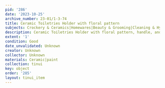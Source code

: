 ```yaml
---
pid: '286'
date: '2023-10-25'
archive_number: 23-01/1-3-74
title: Ceramic Toiletries Holder with floral pattern
subjects: Crockery & Ceramics|Homewares|Beauty & Grooming|Cleaning & Hygiene
description: Ceramic Toiletries Holder with floral pattern, handle, and two containers.
extent: '1'
condition: Good
date_unvalidated: Unknown
creator: Unknown
collector: Unknown
materials: Ceramic|paint
collection: tinui
key: object
order: '285'
layout: tinui_item
---
```


